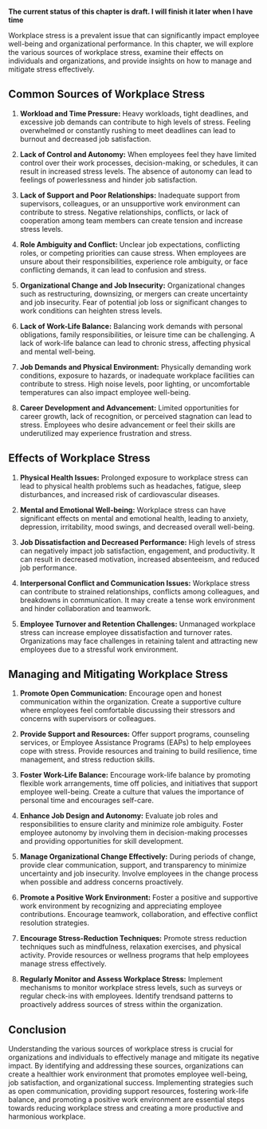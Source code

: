 **The current status of this chapter is draft. I will finish it later when I have time**

Workplace stress is a prevalent issue that can significantly impact employee well-being and organizational performance. In this chapter, we will explore the various sources of workplace stress, examine their effects on individuals and organizations, and provide insights on how to manage and mitigate stress effectively.

**Common Sources of Workplace Stress**
--------------------------------------

1. **Workload and Time Pressure:** Heavy workloads, tight deadlines, and excessive job demands can contribute to high levels of stress. Feeling overwhelmed or constantly rushing to meet deadlines can lead to burnout and decreased job satisfaction.

2. **Lack of Control and Autonomy:** When employees feel they have limited control over their work processes, decision-making, or schedules, it can result in increased stress levels. The absence of autonomy can lead to feelings of powerlessness and hinder job satisfaction.

3. **Lack of Support and Poor Relationships:** Inadequate support from supervisors, colleagues, or an unsupportive work environment can contribute to stress. Negative relationships, conflicts, or lack of cooperation among team members can create tension and increase stress levels.

4. **Role Ambiguity and Conflict:** Unclear job expectations, conflicting roles, or competing priorities can cause stress. When employees are unsure about their responsibilities, experience role ambiguity, or face conflicting demands, it can lead to confusion and stress.

5. **Organizational Change and Job Insecurity:** Organizational changes such as restructuring, downsizing, or mergers can create uncertainty and job insecurity. Fear of potential job loss or significant changes to work conditions can heighten stress levels.

6. **Lack of Work-Life Balance:** Balancing work demands with personal obligations, family responsibilities, or leisure time can be challenging. A lack of work-life balance can lead to chronic stress, affecting physical and mental well-being.

7. **Job Demands and Physical Environment:** Physically demanding work conditions, exposure to hazards, or inadequate workplace facilities can contribute to stress. High noise levels, poor lighting, or uncomfortable temperatures can also impact employee well-being.

8. **Career Development and Advancement:** Limited opportunities for career growth, lack of recognition, or perceived stagnation can lead to stress. Employees who desire advancement or feel their skills are underutilized may experience frustration and stress.

**Effects of Workplace Stress**
-------------------------------

1. **Physical Health Issues:** Prolonged exposure to workplace stress can lead to physical health problems such as headaches, fatigue, sleep disturbances, and increased risk of cardiovascular diseases.

2. **Mental and Emotional Well-being:** Workplace stress can have significant effects on mental and emotional health, leading to anxiety, depression, irritability, mood swings, and decreased overall well-being.

3. **Job Dissatisfaction and Decreased Performance:** High levels of stress can negatively impact job satisfaction, engagement, and productivity. It can result in decreased motivation, increased absenteeism, and reduced job performance.

4. **Interpersonal Conflict and Communication Issues:** Workplace stress can contribute to strained relationships, conflicts among colleagues, and breakdowns in communication. It may create a tense work environment and hinder collaboration and teamwork.

5. **Employee Turnover and Retention Challenges:** Unmanaged workplace stress can increase employee dissatisfaction and turnover rates. Organizations may face challenges in retaining talent and attracting new employees due to a stressful work environment.

**Managing and Mitigating Workplace Stress**
--------------------------------------------

1. **Promote Open Communication:** Encourage open and honest communication within the organization. Create a supportive culture where employees feel comfortable discussing their stressors and concerns with supervisors or colleagues.

2. **Provide Support and Resources:** Offer support programs, counseling services, or Employee Assistance Programs (EAPs) to help employees cope with stress. Provide resources and training to build resilience, time management, and stress reduction skills.

3. **Foster Work-Life Balance:** Encourage work-life balance by promoting flexible work arrangements, time off policies, and initiatives that support employee well-being. Create a culture that values the importance of personal time and encourages self-care.

4. **Enhance Job Design and Autonomy:** Evaluate job roles and responsibilities to ensure clarity and minimize role ambiguity. Foster employee autonomy by involving them in decision-making processes and providing opportunities for skill development.

5. **Manage Organizational Change Effectively:** During periods of change, provide clear communication, support, and transparency to minimize uncertainty and job insecurity. Involve employees in the change process when possible and address concerns proactively.

6. **Promote a Positive Work Environment:** Foster a positive and supportive work environment by recognizing and appreciating employee contributions. Encourage teamwork, collaboration, and effective conflict resolution strategies.

7. **Encourage Stress-Reduction Techniques:** Promote stress reduction techniques such as mindfulness, relaxation exercises, and physical activity. Provide resources or wellness programs that help employees manage stress effectively.

8. **Regularly Monitor and Assess Workplace Stress:** Implement mechanisms to monitor workplace stress levels, such as surveys or regular check-ins with employees. Identify trendsand patterns to proactively address sources of stress within the organization.

**Conclusion**
--------------

Understanding the various sources of workplace stress is crucial for organizations and individuals to effectively manage and mitigate its negative impact. By identifying and addressing these sources, organizations can create a healthier work environment that promotes employee well-being, job satisfaction, and organizational success. Implementing strategies such as open communication, providing support resources, fostering work-life balance, and promoting a positive work environment are essential steps towards reducing workplace stress and creating a more productive and harmonious workplace.
